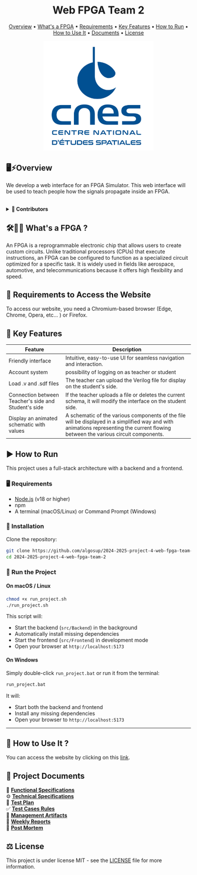 
<div align="center">

# Web FPGA Team 2

</div>

<p align="center">
  <a href="#️overview">Overview</a> •
  <a href="#️-whats-a-fpga-">What's a FPGA</a> •
  <a href="#-requirements-to-access-the-website">Requirements</a> •
  <a href="#-key-features">Key Features</a> •
  <a href="#️-how-to-run">How to Run</a> •
  <a href="#-how-to-use-it-">How to Use It</a> •
  <a href="#-project-documents">Documents</a> •
  <a href="#️-license">License</a>
</p>

<div align="center">
    <img src ="Documents\ReadmeExtensions\3000px_Bleu.jpg" width=auto height="300">
</div>

## 🖥️⚡Overview
We develop a web interface for an FPGA Simulator. This web interface will be used to teach people how the signals propagate inside an FPGA.

<br>
<details>

<summary><b> 👤 Contributors </b></summary>
<br>

| Photo                                                                                                           | Role               | Name              | Contact                                                                                                                                                                                                                                                                                                     |
| --------------------------------------------------------------------------------------------------------------- | ------------------ | ----------------- | ----------------------------------------------------------------------------------------------------------------------------------------------------------------------------------------------------------------------------------------------------------------------------------------------------------- |
| <img src="https://ca.slack-edge.com/T07N4K3NA3Z-U07NK6MCR0A-g4cac1c20a04-192" width="100px" height="100">       | Project Manager    | Enoal ADAM        | [![GitHub](https://img.shields.io/badge/-GitHub-181717?logo=github&logoColor=white&style=flat-square)](https://github.com/EnoGame29)[![LinkedIn](https://img.shields.io/badge/-LinkedIn-0077B5?logo=linkedin&logoColor=white&style=flat-square)](https://www.linkedin.com/in/enoal-adam-02552932a/)         |
| <img src="https://gravatar.com/avatar/fbb2631ed2b14d85006ea91fcf223680?size=128&d=mp" width="100" height="100"> | Program Manager    | Salaheddine NAMIR | [![GitHub](https://img.shields.io/badge/-GitHub-181717?logo=github&logoColor=white&style=flat-square)](https://github.com/T3rryc)[![LinkedIn](https://img.shields.io/badge/-LinkedIn-0077B5?logo=linkedin&logoColor=white&style=flat-square)](https://www.linkedin.com/in/salaheddine-namir-3402471b8/)     |
| <img src="https://ca.slack-edge.com/T019N8PRR7W-U07DQ644220-32f6fb88c2d8-192" width="100" height="100">         | Tech Lead          | Léna De GERMAIN   | [![GitHub](https://img.shields.io/badge/GitHub-181717?style=flat&logo=github&logoColor=white)](https://github.com/lenadg18)[![LinkedIn](https://img.shields.io/badge/LinkedIn-0077B5?style=flat&logo=linkedin&logoColor=white)](https://www.linkedin.com/in/lena-degermain-5535a032a/)                      |
| <img src="https://avatars.githubusercontent.com/u/146005340?v=4" width=100 height="100">                        | Software Developer | Ian LAURENT       | [![GitHub](https://img.shields.io/badge/-GitHub-181717?logo=github&logoColor=white&style=flat-square)](https://github.com/Ianlaur)[![LinkedIn](https://img.shields.io/badge/-LinkedIn-0077B5?logo=linkedin&logoColor=white&style=flat-square)](https://www.linkedin.com/in/ian-h-laurent/)                  |
| <img src="https://gravatar.com/avatar/dc3a8fc938e413abe9fb0053201896e7?size=128&d=mp" width=100 height="100">   | Software Developer | Lucas AUBARD      | [![GitHub](https://img.shields.io/badge/-GitHub-181717?logo=github&logoColor=white&style=flat-square)](https://github.com/LucasAub)[![LinkedIn](https://img.shields.io/badge/-LinkedIn-0077B5?logo=linkedin&logoColor=white&style=flat-square)](https://www.linkedin.com/in/lucas-aubard-596b37251/)        |
| <img src="https://ca.slack-edge.com/T019N8PRR7W-U05T1QGDPGC-5b740608e738-192" width="100" height="100">         | Quality Assurance  | Mattéo LEFIN      | [![GitHub](https://img.shields.io/badge/-GitHub-181717?logo=github&logoColor=white&style=flat-square)](https://github.com/Mattstar64)[![LinkedIn](https://img.shields.io/badge/-LinkedIn-0077B5?logo=linkedin&logoColor=white&style=flat-square)](https://www.linkedin.com/in/matt%C3%A9o-lefin-380272293/) |

</details>

## 🛠️🧑‍💻 What's a FPGA ?
An FPGA is a reprogrammable electronic chip that allows users to create custom circuits. Unlike traditional processors (CPUs) that execute instructions, an FPGA can be configured to function as a specialized circuit optimized for a specific task. It is widely used in fields like aerospace, automotive, and telecommunications because it offers high flexibility and speed.

## 🔑 Requirements to Access the Website

To access our website, you need a Chromium-based browser (Edge, Chrome, Opera, etc... ) or Firefox.

## 🌟 Key Features
| Feature | Description |
| ------- | ----------- |
|Friendly interface|Intuitive, easy-to-use UI for seamless navigation and interaction.|
|Account system|possibility of logging on as teacher or student|
|Load .v and .sdf files|The teacher can upload the Verilog file for display on the student's side.|
|Connection between Teacher's side and Student's side|If the teacher uploads a file or deletes the current schema, it will modify the interface on the student side.|
|Display an animated schematic with values|A schematic of the various components of the file will be displayed in a simplified way and with animations representing the current flowing between the various circuit components.|

## ▶️ How to Run

This project uses a full-stack architecture with a backend and a frontend.

### 🖥 Requirements

- [Node.js](https://nodejs.org/) (v18 or higher)
- npm
- A terminal (macOS/Linux) or Command Prompt (Windows)

### 🔧 Installation

Clone the repository:

```bash
git clone https://github.com/algosup/2024-2025-project-4-web-fpga-team-2.git
cd 2024-2025-project-4-web-fpga-team-2
```

### 🚀 Run the Project

#### On macOS / Linux

```bash
chmod +x run_project.sh
./run_project.sh
```

This script will:
- Start the backend (`src/Backend`) in the background
- Automatically install missing dependencies
- Start the frontend (`src/Frontend`) in development mode
- Open your browser at `http://localhost:5173`

#### On Windows

Simply double-click `run_project.bat` or run it from the terminal:

```cmd
run_project.bat
```

It will:
- Start both the backend and frontend
- Install any missing dependencies
- Open your browser to `http://localhost:5173`

---

## 📖 How to Use It ?
You can access the website by clicking on this [link](https://algosup.github.io/2024-2025-project-4-web-fpga-team-2/).

## 📂 Project Documents

📄 [**Functional Specifications**](https://github.com/algosup/2024-2025-project-4-web-fpga-team-2/blob/main/Documents/Functional/functionalSpecification.md) <br>
⚙️ [**Technical Specifications** ](https://github.com/algosup/2024-2025-project-4-web-fpga-team-2/blob/main/Documents/Technical/technicalSpecification.md) <br>
🧪 [**Test Plan** ](https://github.com/algosup/2024-2025-project-4-web-fpga-team-2/blob/main/Documents/TestPlan/testPlan.md) <br>
✅ [**Test Cases Rules**](https://github.com/algosup/2024-2025-project-4-web-fpga-team-2/blob/main/Documents/TestPlan/testCaseRules.md) <br>
📑 [ **Management Artifacts**](https://github.com/algosup/2024-2025-project-4-web-fpga-team-2/blob/main/Documents/Management/ManagementArtifacts) <br>
📆 [ **Weekly Reports** ](https://github.com/algosup/2024-2025-project-4-web-fpga-team-2/blob/main/Documents/Management/WeeklyReports) <br>
📌 [ **Post Mortem** ](https://github.com/algosup/2024-2025-project-4-web-fpga-team-2/blob/main/Documents/Management/postMortem.md) <br>

## ⚖️ License

This project is under license MIT - see the [LICENSE](https://github.com/algosup/2024-2025-project-4-web-fpga-team-2/blob/main/LICENSE) file for more information.
